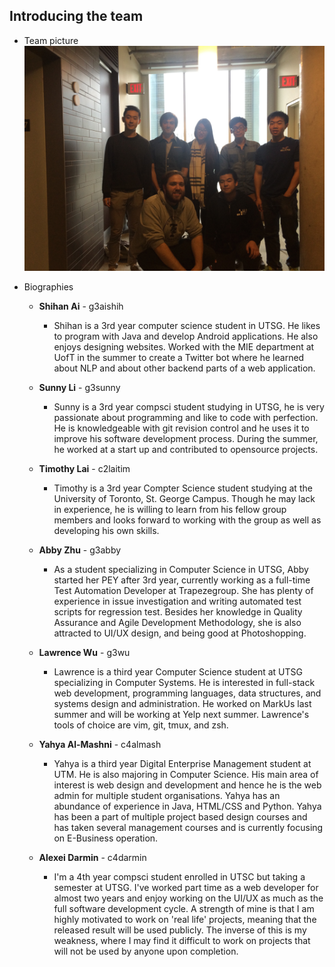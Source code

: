 ## Introducing the team

- Team picture
    ![Team 1](Team_Picture.jpg)
    
- Biographies
  - **Shihan Ai** - g3aishih
    - Shihan is a 3rd year computer science student in UTSG.
        He likes to program with Java and develop Android applications.
        He also enjoys designing websites. Worked with the MIE department
        at UofT in the summer to create a Twitter bot where he learned
        about NLP and about other backend parts of a web application.

  - **Sunny Li** - g3sunny
    - Sunny is a 3rd year compsci student studying in UTSG, he is very
      passionate about programming and like to code with perfection.
      He is knowledgeable with git revision control and he uses it to
      improve his software development process. During the summer, he
      worked at a start up and contributed to opensource projects.
  
  - **Timothy Lai** - c2laitim
    - Timothy is a 3rd year Compter Science student studying at the 
      University of Toronto, St. George Campus. Though he may lack in
      experience, he is willing to learn from his fellow group members
      and looks forward to working with the group as well as developing
      his own skills. 
  
  - **Abby Zhu** - g3abby
    - As a student specializing in Computer Science in UTSG, Abby started her PEY after 3rd year, currently working as a              full-time Test Automation Developer at Trapezegroup. She has plenty of experience in issue investigation and writing            automated test scripts for regression test. Besides her knowledge in Quality Assurance and Agile Development Methodology,       she is also attracted to UI/UX design, and being good at Photoshopping.
  
  - **Lawrence Wu** - g3wu
    - Lawrence is a third year Computer Science student at UTSG specializing
      in Computer Systems. He is interested in full-stack web development,
      programming languages, data structures, and systems design and
      administration. He worked on MarkUs last summer and will be working at
      Yelp next summer. Lawrence's tools of choice are vim, git, tmux, and zsh.
  
  - **Yahya Al-Mashni** - c4almash
    - Yahya is a third year Digital Enterprise Management student at UTM. He is also majoring in Computer Science.
      His main area of interest is web design and development and hence he is the web admin for multiple student organisations.
      Yahya has an abundance of experience in Java, HTML/CSS and Python. Yahya has been a part of multiple project based design       courses and has taken several management courses and is currently focusing on E-Business operation.
 
  - **Alexei Darmin** - c4darmin
    - I'm a 4th year compsci student enrolled in UTSC but taking a semester
      at UTSG. I've worked part time as a web developer for almost two years
      and enjoy working on the UI/UX as much as the full software development
      cycle. A strength of mine is that I am highly motivated to work on 'real
      life' projects, meaning that the released result will be used publicly.
      The inverse of this is my weakness, where I may find it difficult to work
      on projects that will not be used by anyone upon completion.
